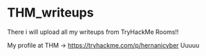 # THM_writeups

There i will upload all my writeups from TryHackMe Rooms!!

My profile at THM -> https://tryhackme.com/p/hernanicyber
Uuuuu
